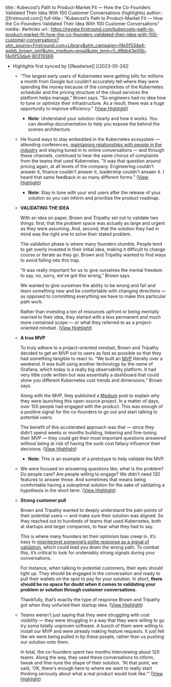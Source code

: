 title:: Kubecost’s Path to Product-Market Fit — How the Co-Founders Validated Their Idea With 100 Customer Conversations (highlights)
author:: [[firstround.com]]
full-title:: "Kubecost’s Path to Product-Market Fit — How the Co-Founders Validated Their Idea With 100 Customer Conversations"
media:: #articles
url:: https://review.firstround.com/kubecosts-path-to-product-market-fit-how-the-co-founders-validated-their-idea-with-100-customer-conversations?utm_source=Firstround.com+Library&utm_campaign=f4e5f53da4-webb_brown_pmf&utm_medium=email&utm_term=0_d9bb43e05b-f4e5f53da4-80319369

- Highlights first synced by [[Readwise]] [[2023-05-24]]
	- “The largest early users of Kubernetes were getting bills for millions a month from Google but couldn’t accurately tell where they were spending the money because of the complexities of the Kubernetes scheduler and the pricing structure of the cloud services the platform helps manage,” Brown says. “So engineers had no idea how to tune or optimize their infrastructure. As a result, there was a huge opportunity to improve efficiency.” ([View Highlight](https://read.readwise.io/read/01h17chj8k4pp1c75p6bkw1mpt))
		- **Note**: Understand your solution clearly and how it works. You can develop documentation to help you expose the behind the scenes architecture.
	- He found ways to stay embedded in the Kubernetes ecosystem — attending conferences, [maintaining relationships with people in the industry](https://review.firstround.com/reach-out-stay-in-touch-and-deepen-your-connections-with-this-essential-networking-advice) and staying tuned in to online conversations — and through these channels, continued to hear the same chorus of complaints from the teams that used Kubernetes. ”It was that question around pricing again, at all levels of the company. Engineering couldn't answer it, finance couldn't answer it, leadership couldn't answer it. I heard that same feedback in so many different forms.” ([View Highlight](https://read.readwise.io/read/01h17cq5k75nq6xc4qrqpx2m2p))
		- **Note**: Stay in tune with your end users after the release of your solution so you can inform and prioritize the product roadmap.
	- **VALIDATING THE IDEA**
	  
	  With an idea on paper, Brown and Tripathy set out to validate two things: first, that the problem space was actually as large and urgent as they were assuming. And, second, that the solution they had in mind was the right one to solve their stated problem.
	  
	  The validation phase is where many founders stumble. People tend to get overly invested in their initial idea, making it difficult to change course or iterate as they go. Brown and Tripathy wanted to find ways to avoid falling into this trap.
	  
	  “It was really important for us to give ourselves the mental freedom to say, no, sorry, we've got this wrong,” Brown says.
	  
	  We wanted to give ourselves the ability to be wrong and fail and learn something new and be comfortable with changing directions — as opposed to committing everything we have to make this particular path work.
	  
	  Rather than investing a ton of resources upfront or being mentally married to their idea, they started with a less permanent and much more contained scope — or what they referred to as a project-oriented mindset. ([View Highlight](https://read.readwise.io/read/01h17cttmt53aebbmp24qzdf8d))
	- **A true MVP**
	  
	  To truly adhere to a project-oriented mindset, Brown and Tripathy decided to get an MVP out to users as fast as possible so that they had something tangible to react to. “We built an [MVP](https://grafana.com/grafana/dashboards/8670-cluster-cost-utilization-metrics/) literally over a weekend. It was built using another technology by the name of Grafana, which today is a really big observability platform. It had very little code written but was essentially a dashboard that could show you different Kubernetes cost trends and dimensions,” Brown says.
	  
	  Along with the MVP, they published a [Medium](https://medium.com/kubecost/effectively-managing-kubernetes-with-cost-monitoring-96b54464e419) post to explain why they were launching this open-source project. In a matter of days, over 150 people had engaged with the product. This was enough of a positive signal for the co-founders to go out and start talking to potential users.
	  
	  The benefit of this accelerated approach was that — since they didn’t spend weeks or months building, tinkering and fine-tuning their MVP — they could get their most important questions answered without being at risk of having the sunk cost fallacy influence their decisions. ([View Highlight](https://read.readwise.io/read/01h17d095de3kgryghsr4r4ken))
		- **Note**: This is an example of a pretotype to help validate the MVP.
	- We were focused on answering questions like, what is the problem? Do people care? Are people willing to engage? We didn’t need 120 features to answer those. And sometimes that means being comfortable having a suboptimal solution for the sake of validating a hypothesis in the short term. ([View Highlight](https://read.readwise.io/read/01h17d1n525ejwvp1ap88e0hmt))
	- **Strong customer pull**
	  
	  Brown and Tripathy wanted to deeply understand the pain points of their potential users — and make sure their solution was aligned. So they reached out to hundreds of teams that used Kubernetes, both at startups and larger companies, to hear what they had to say.
	  
	  This is where many founders let their optimism bias creep in. It’s easy to [misinterpret someone’s polite response as a signal of validation](https://review.firstround.com/a-ux-research-crash-course-for-founders-customer-discovery-tips-from-zoom-zapier-and-dropbox), which could lead you down the wrong path. To combat this, it’s critical to look for undeniably strong signals during your conversations.
	  
	  For instance, when talking to potential customers, their eyes should light up. They should be engaged in the conversation and ready to pull their wallets on the spot to pay for your solution. In short, **there should be no space for doubt when it comes to validating your problem or solution through customer conversations.**
	  
	  Thankfully, that’s exactly the type of response Brown and Tripathy got when they unfurled their startup idea. ([View Highlight](https://read.readwise.io/read/01h17d2ms8x8x2mtvspkmmbb52))
	- Teams weren't just saying that they were struggling with cost visibility — they were struggling in a way that they were willing to go try some totally unproven software. A bunch of them were willing to install our MVP and were already making feature requests. It just felt like we were being pulled in by these people, rather than us pushing our solution onto them.
	  
	  In total, the co-founders spent two months interviewing about 120 teams. Along the way, they used these conversations to inform, tweak and fine-tune the shape of their solution. “At that point, we said, ‘OK, there's enough here to where we want to really start thinking seriously about what a real product would look like.’” ([View Highlight](https://read.readwise.io/read/01h17d5qwn7a27kn2g7wqszemq))
